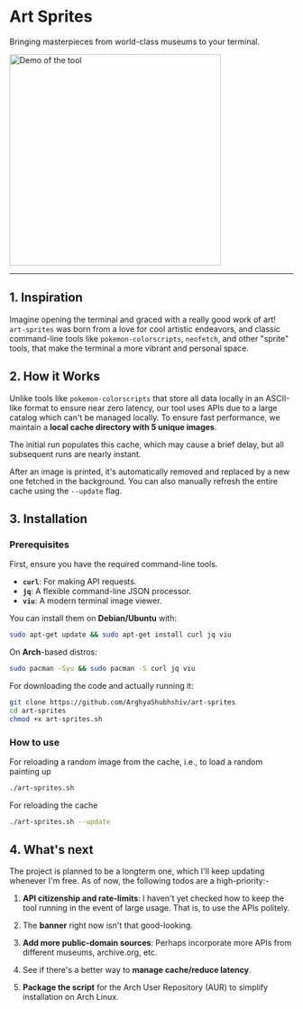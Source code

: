 # Art Sprites

Bringing masterpieces from world-class museums to your terminal.

<img src="https://i.postimg.cc/SxGDrcsg/demo.png" alt="Demo of the tool" style="width:375px;"/>

---

## 1. Inspiration

Imagine opening the terminal and graced with a really good work of art! <br>
`art-sprites` was born from a love for cool artistic endeavors, and classic command-line tools like `pokemon-colorscripts`, `neofetch`, and other "sprite" tools, that make the terminal a more vibrant and personal space. 


## 2. How it Works

Unlike tools like `pokemon-colorscripts` that store all data locally in an ASCII-like format to ensure near zero latency, our tool uses APIs due to a large catalog which can't be managed locally. To ensure fast performance, we maintain a **local cache directory with 5 unique images**.

The initial run populates this cache, which may cause a brief delay, but all subsequent runs are nearly instant.

After an image is printed, it's automatically removed and replaced by a new one fetched in the background. You can also manually refresh the entire cache using the `--update` flag.



## 3. Installation

### Prerequisites

First, ensure you have the required command-line tools.
- **`curl`**: For making API requests.
- **`jq`**: A flexible command-line JSON processor.
- **`viu`**: A modern terminal image viewer.

You can install them on **Debian/Ubuntu** with:
```bash
sudo apt-get update && sudo apt-get install curl jq viu
```

On **Arch**-based distros:
```bash
sudo pacman -Syu && sudo pacman -S curl jq viu
```
For downloading the code and actually running it:

```sh
git clone https://github.com/ArghyaShubhshiv/art-sprites
cd art-sprites
chmod +x art-sprites.sh
```
### How to use

For reloading a random image from the cache, i.e., to load a random painting up
```bash
./art-sprites.sh
```
For reloading the cache
```bash
./art-sprites.sh --update
```
## 4. What's next
The project is planned to be a longterm one, which I'll keep updating whenever I'm free. As of now, the following todos are a high-priority:-

1. **API citizenship and rate-limits**:  I haven't yet checked how to keep the tool running in the event of large usage. That is, to use the APIs politely.

2. The **banner** right now isn't that good-looking.

3. **Add more public-domain sources**: Perhaps incorporate more APIs from different museums, archive.org, etc.

3. See if there's a better way to **manage cache/reduce latency**.

4. **Package the script** for the Arch User Repository (AUR) to simplify installation on Arch Linux.
